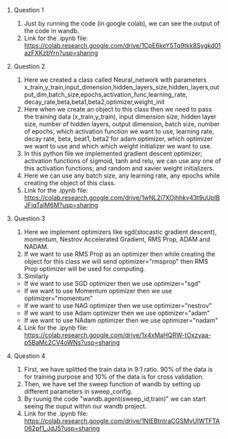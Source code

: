 1. Question 1
    1. Just by running the code (in google colab), we can see the output of the code in wandb.
    2. Link for the .ipynb file: https://colab.research.google.com/drive/1CpE6keY5Tq9tkk8Sygkd01azFXKzbYrn?usp=sharing 

2. Question 2
    1. Here we created a class called Neural_network with parameters x_train,y_train,input_dimension,hidden_layers_size,hidden_layers,output_dim,batch_size,epochs,activation_func,learning_rate, decay_rate,beta,beta1,beta2,optimizer,weight_init
    2. Here when we create an object to this class then we need to pass the training data (x_train,y_train), input dimension size, hidden layer size, number of hidden layers, output dimension, batch size, number of epochs, which activation function we want to use, learning rate, decay rate, beta, beat1, beta2 for adam optimizer, which optimizer we want to use and which which weight initializer we want to use.
    3. In this python file we implemented gradient descent optimizer; activation functions of sigmoid, tanh and relu, we can use any one of this activation functions; and random and xavier weight initializers.
    4. Here we can use any batch size, any learning rate, any epochs while creating the object of this class.
    5. Link for the .ipynb file: https://colab.research.google.com/drive/1wNL2i7XOjhhkv43t9uUplBJFiqTalM6M?usp=sharing

3. Question 3
    1. Here we implement optimizers like sgd(stocastic gradient descent), momentum, Nestrov Accelerated Gradient, RMS Prop, ADAM and NADAM.
    2. If we want to use RMS Prop as an optimizer then while creating the object for this class we will send optimizer="rmsprop" then RMS Prop optimizer will be used for computing. 
    3. Similarly 
      * If we want to use SGD optimizer then we use optimizer="sgd"
      * If we want to use Momentum optimizer then we use optimizer="momentum"
      * If we want to use NAG optimizer then we use optimizer="nestrov"
      * If we want to use Adam optimizer then we use optimizer="adam"
      * If we want to use NAdam optimizer then we use optimizer="nadam"
    4. Link for the .ipynb file: https://colab.research.google.com/drive/1x4xMaHQRW-tOxzyaa-p5BaMc2CV4oWNs?usp=sharing
    
 4. Question 4
    1. First, we have splitted the train data in 9:1 ratio. 90% of the data is for training purpose and 10% of the data is for cross validation.
    2. Then, we have set the sweep function of wandb by setting up different parameters in sweep_config.
    3. By ruunig the code "wandb.agent(sweep_id,train)" we can start seeing the ouput within our wandb project.
    4. Link for the .ipynb file: https://colab.research.google.com/drive/1NIEBtntraCGSMvUIWTFTA062pf1_JdJ5?usp=sharing 
